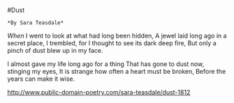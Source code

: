
#Dust

    *By Sara Teasdale*



_When_ I went to look at what had long been hidden,
A jewel laid long ago in a secret place,
I trembled, for I thought to see its dark deep fire,
But only a pinch of dust blew up in my face.

I almost gave my life long ago for a thing
That has gone to dust now, stinging my eyes,
It is strange how often a heart must be broken,
Before the years can make it wise.

http://www.public-domain-poetry.com/sara-teasdale/dust-1812

